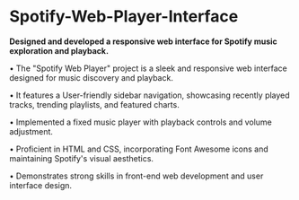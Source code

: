 # Spotify-Web-Player-Interface

**Designed and developed a responsive web interface for Spotify music exploration and playback.**

• The "Spotify Web Player" project is a sleek and responsive web interface designed for music discovery and playback.

• It features a User-friendly sidebar navigation, showcasing recently played tracks, trending playlists, and featured charts.

• Implemented a fixed music player with playback controls and volume adjustment.

• Proficient in HTML and CSS, incorporating Font Awesome icons and maintaining Spotify's visual aesthetics. 

•  Demonstrates strong skills in front-end web development and user interface design.
